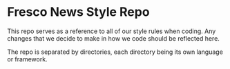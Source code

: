 # Fresco News Style Repo

This repo serves as a reference to all of our style rules when coding. Any changes that we decide to make in how we code should be reflected here.

The repo is separated by directories, each directory being its own language or framework.

